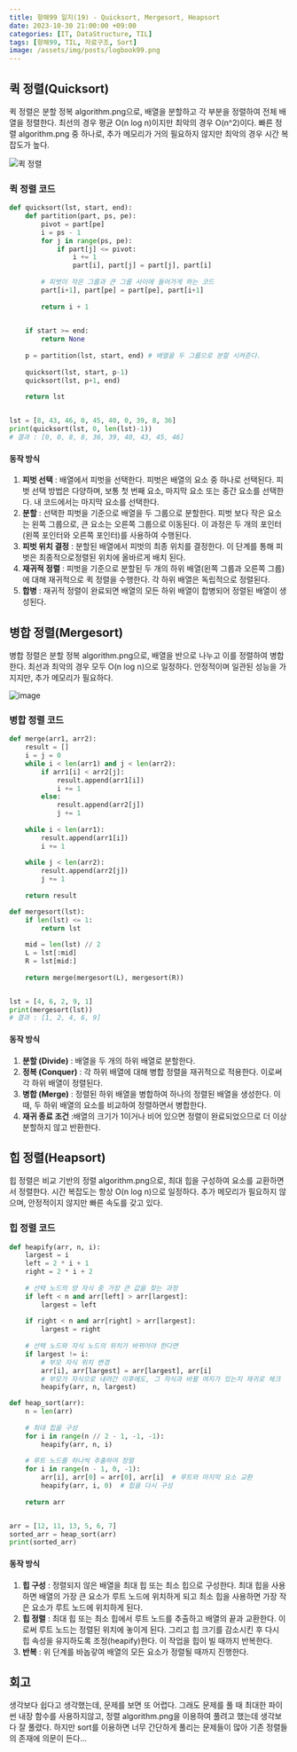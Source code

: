 ```yaml
---
title: 항해99 일지(19) - Quicksort, Mergesort, Heapsort
date: 2023-10-30 21:00:00 +09:00
categories: [IT, DataStructure, TIL]
tags: [항해99, TIL, 자료구조, Sort]
image: /assets/img/posts/logbook99.png
---
```


## 퀵 정렬(Quicksort)
퀵 정렬은 분할 정복 algorithm.png으로, 배열을 분할하고 각 부분을 정렬하여 전체 배열을 정렬한다. 최선의 경우 평균 O(n log n)이지만 최악의 경우 O(n^2)이다. 빠른 정렬 algorithm.png 중 하나로, 추가 메모리가 거의 필요하지 않지만 최악의 경우 시간 복잡도가 높다.

![퀵 정렬](https://github.com/honge7694/honge7694.github.io/assets/76715487/3b609874-48a2-43f2-b22e-d674be59ce81)

### 퀵 정렬 코드

```python
def quicksort(lst, start, end):
	def partition(part, ps, pe):
		pivot = part[pe]
		i = ps - 1
		for j in range(ps, pe):
			if part[j] <= pivot:
				i += 1
				part[i], part[j] = part[j], part[i]
				
		# 피벗이 작은 그룹과 큰 그룹 사이에 들어가게 하는 코드
		part[i+1], part[pe] = part[pe], part[i+1] 
		
		return i + 1
	

	if start >= end:
		return None
	
	p = partition(lst, start, end) # 배열을 두 그룹으로 분할 시켜준다.
	
	quicksort(lst, start, p-1)
	quicksort(lst, p+1, end)
	
	return lst


lst = [8, 43, 46, 0, 45, 40, 0, 39, 8, 36]
print(quicksort(lst, 0, len(lst)-1))
# 결과 : [0, 0, 8, 8, 36, 39, 40, 43, 45, 46]
```

#### 동작 방식

1. **피벗 선택** : 배열에서 피벗을 선택한다. 피벗은 배열의 요소 중 하나로 선택된다. 피벗 선택 방법은 다양하며, 보통 첫 번째 요소, 마지막 요소 또는 중간 요소를 선택한다. 내 코드에서는 마지막 요소를 선택한다.
2. **분할** : 선택한 피벗을 기준으로 배열을 두 그룹으로 분할한다. 피벗 보다 작은 요소는 왼쪽 그룹으로, 큰 요소는 오른쪽 그룹으로 이동된다. 이 과정은 두 개의 포인터(왼쪽 포인터와 오른쪽 포인터)를 사용하여 수행된다.
3. **피벗 위치 결정** : 분할된 배열에서 피벗의 최종 위치를 결정한다. 이 단계를 통해 피벗은 최종적으로정렬된 위치에 올바르게 배치 된다.
4. **재귀적 정렬** : 피벗을 기준으로 분할된 두 개의 하위 배열(왼쪽 그룹과 오른쪽 그룹)에 대해 재귀적으로 퀵 정렬을 수행한다. 각 하위 배열은 독립적으로 정렬된다.
5. **합병** : 재귀적 정렬이 완료되면 배열의 모든 하위 배열이 합병되어 정렬된 배열이 생성된다.

## 병합 정렬(Mergesort)
병합 정렬은 분할 정복 algorithm.png으로, 배열을 반으로 나누고 이를 정렬하여 병합한다. 최선과 최악의 경우 모두 O(n log n)으로 일정하다. 안정적이며 일관된 성능을 가지지만, 추가 메모리가 필요하다.

![image](https://github.com/honge7694/honge7694.github.io/assets/76715487/d3a2feba-74a4-4553-a5dc-44d84f64ee3f)    

### 병합 정렬 코드

```python
def merge(arr1, arr2):
	result = []
	i = j = 0
	while i < len(arr1) and j < len(arr2):
		if arr1[i] < arr2[j]:
			result.append(arr1[i])
			i += 1
		else:
			result.append(arr2[j])
			j += 1
	
	while i < len(arr1):
		result.append(arr1[i])
		i += 1
		
	while j < len(arr2):
		result.append(arr2[j])
		j += 1
	
	return result

def mergesort(lst):
	if len(lst) <= 1:
		return lst
	
	mid = len(lst) // 2
	L = lst[:mid]
	R = lst[mid:]
	
	return merge(mergesort(L), mergesort(R))


lst = [4, 6, 2, 9, 1]
print(mergesort(lst))
# 결과 : [1, 2, 4, 6, 9]
```

#### 동작 방식

1. **분할 (Divide)** : 배열을 두 개의 하위 배열로 분할한다.
2. **정복 (Conquer)** : 각 하위 배열에 대해 병합 정렬을 재귀적으로 적용한다. 이로써 각 하위 배열이 정렬된다.
3. **병합 (Merge)** : 정렬된 하위 배열을 병합하여 하나의 정렬된 배열을 생성한다. 이때, 두 하위 배열의 요소를 비교하여 정렬하면서 병합한다.
4. **재귀 종료 조건** :배열의 크기가 1이거나 비어 있으면 정렬이 완료되었으므로 더 이상 분할하지 않고 반환한다.

## 힙 정렬(Heapsort)
힙 정렬은 비교 기반의 정렬 algorithm.png으로, 최대 힙을 구성하여 요소를 교환하면서 정렬한다.
시간 복잡도는 항상 O(n log n)으로 일정하다. 추가 메모리가 필요하지 않으며, 안정적이지 않지만 빠른 속도를 갖고 있다.

### 힙 정렬 코드

```python
def heapify(arr, n, i):
    largest = i
    left = 2 * i + 1
    right = 2 * i + 2
    
	# 선택 노드의 양 자식 중 가장 큰 값을 찾는 과정
    if left < n and arr[left] > arr[largest]:
        largest = left
    
    if right < n and arr[right] > arr[largest]:
        largest = right
    
	# 선택 노드와 자식 노드의 위치가 바뀌어야 한다면
    if largest != i:
		# 부모 자식 위치 변경
        arr[i], arr[largest] = arr[largest], arr[i]
		# 부모가 자식으로 내려간 이후에도, 그 자식과 바뀔 여지가 있는지 재귀로 체크
        heapify(arr, n, largest)

def heap_sort(arr):
    n = len(arr)
    
    # 최대 힙을 구성
    for i in range(n // 2 - 1, -1, -1):
        heapify(arr, n, i)
    
    # 루트 노드를 하나씩 추출하여 정렬
    for i in range(n - 1, 0, -1):
        arr[i], arr[0] = arr[0], arr[i]  # 루트와 마지막 요소 교환
        heapify(arr, i, 0)  # 힙을 다시 구성
    
    return arr


arr = [12, 11, 13, 5, 6, 7]
sorted_arr = heap_sort(arr)
print(sorted_arr)
```


#### 동작 방식

1. **힙 구성** : 정렬되지 않은 배열을 최대 힙 또는 최소 힙으로 구성한다. 최대 힙을 사용하면 배열의 가장 큰 요소가 루트 노드에 위치하게 되고 최소 힙을 사용하면 가장 작은 요소가 루트 노드에 위치하게 된다.
2. **힙 정렬** : 최대 힙 또는 최소 힙에서 루트 노드를 추출하고 배열의 끝과 교환한다. 이로써 루트 노드는 정렬된 위치에 놓이게 된다. 그리고 힙 크기를 감소시킨 후 다시 힙 속성을 유지하도록 조정(heapify)한다. 이 작업을 힙이 빌 때까지 반복한다.
3. **반복** : 위 단계를 바놉갛여 배열의 모든 요소가 정렬될 때까지 진행한다.

## 회고
생각보다 쉽다고 생각했는데, 문제를 보면 또 어렵다. 그래도 문제를 풀 때 최대한 파이썬 내장 함수를 사용하지않고, 정렬 algorithm.png을 이용하여 풀려고 했는데 생각보다 잘 풀렸다. 하지만 sort를 이용하면 너무 간단하게 풀리는 문제들이 많아 기존 정렬들의 존재에 의문이 든다...
